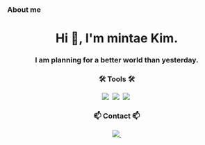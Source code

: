 ### About me  
<h1 align="center">Hi 👋, I'm mintae Kim.</h1>
<h3 align="center">I am planning for a better world than yesterday.</h3>


<h3 align="center">🛠 Tools 🛠</h3>
<div align="center">
  <img src="https://img.shields.io/badge/figma-F24E1E.svg?style=for-the-badge&logo=figma&logoColor=white" />&nbsp
  <img src="https://img.shields.io/badge/github-181717.svg?style=for-the-badge&logo=github&logoColor=white" />&nbsp
  <img src="https://img.shields.io/badge/Notion-F3F3F3.svg?style=for-the-badge&logo=notion&logoColor=black" />&nbsp
</div>

<h3 align="center">📫 Contact 📫</h3>
<div align="center">
  <a href="mailto:kimmintae0316@gmail.com">
    <img
      src="https://img.shields.io/badge/kimmintae0316@gmail.com-D14836?style=for-the-badge&logo=gmail&logoColor=white"/>&nbsp
  </a>
</div>

